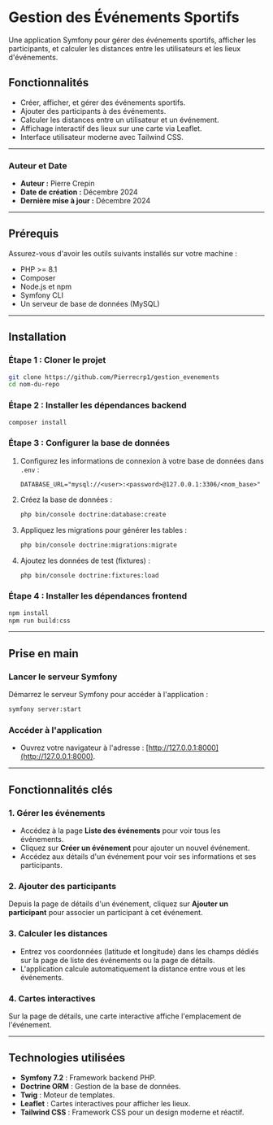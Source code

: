 # Gestion des Événements Sportifs

Une application Symfony pour gérer des événements sportifs, afficher les participants, et calculer les distances entre les utilisateurs et les lieux d'événements.

## Fonctionnalités

- Créer, afficher, et gérer des événements sportifs.
- Ajouter des participants à des événements.
- Calculer les distances entre un utilisateur et un événement.
- Affichage interactif des lieux sur une carte via Leaflet.
- Interface utilisateur moderne avec Tailwind CSS.

---

### Auteur et Date

- **Auteur :** Pierre Crepin  
- **Date de création :** Décembre 2024  
- **Dernière mise à jour :** Décembre 2024

---

## Prérequis

Assurez-vous d'avoir les outils suivants installés sur votre machine :

- PHP >= 8.1
- Composer
- Node.js et npm
- Symfony CLI
- Un serveur de base de données (MySQL)

---

## Installation

### Étape 1 : Cloner le projet

```bash
git clone https://github.com/Pierrecrp1/gestion_evenements
cd nom-du-repo
```

### Étape 2 : Installer les dépendances backend

```bash
composer install
```

### Étape 3 : Configurer la base de données

1. Configurez les informations de connexion à votre base de données dans `.env` :

   ```env
   DATABASE_URL="mysql://<user>:<password>@127.0.0.1:3306/<nom_base>"
   ```

2. Créez la base de données :

   ```bash
   php bin/console doctrine:database:create
   ```

3. Appliquez les migrations pour générer les tables :

   ```bash
   php bin/console doctrine:migrations:migrate
   ```

4. Ajoutez les données de test (fixtures) :

   ```bash
   php bin/console doctrine:fixtures:load
   ```

### Étape 4 : Installer les dépendances frontend

```bash
npm install
npm run build:css
```

---

## Prise en main

### Lancer le serveur Symfony

Démarrez le serveur Symfony pour accéder à l'application :

```bash
symfony server:start
```

### Accéder à l'application

- Ouvrez votre navigateur à l'adresse : [http://127.0.0.1:8000](http://127.0.0.1:8000).

---

## Fonctionnalités clés

### 1. Gérer les événements

- Accédez à la page **Liste des événements** pour voir tous les événements.
- Cliquez sur **Créer un événement** pour ajouter un nouvel événement.
- Accédez aux détails d'un événement pour voir ses informations et ses participants.

### 2. Ajouter des participants

Depuis la page de détails d'un événement, cliquez sur **Ajouter un participant** pour associer un participant à cet événement.

### 3. Calculer les distances

- Entrez vos coordonnées (latitude et longitude) dans les champs dédiés sur la page de liste des événements ou la page de détails.
- L'application calcule automatiquement la distance entre vous et les événements.

### 4. Cartes interactives

Sur la page de détails, une carte interactive affiche l'emplacement de l'événement.

---

## Technologies utilisées

- **Symfony 7.2** : Framework backend PHP.
- **Doctrine ORM** : Gestion de la base de données.
- **Twig** : Moteur de templates.
- **Leaflet** : Cartes interactives pour afficher les lieux.
- **Tailwind CSS** : Framework CSS pour un design moderne et réactif.
